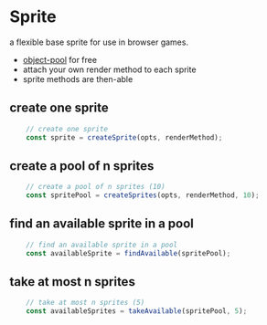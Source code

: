 # Sprite
a flexible base sprite for use in browser games.

- [object-pool](https://gameprogrammingpatterns.com/object-pool.html) for free
- attach your own render method to each sprite
- sprite methods are then-able


## create one sprite
```js
    // create one sprite
    const sprite = createSprite(opts, renderMethod);
```

## create a pool of n sprites
```js
    // create a pool of n sprites (10)
    const spritePool = createSprites(opts, renderMethod, 10);
```

## find an available sprite in a pool
```js
    // find an available sprite in a pool
    const availableSprite = findAvailable(spritePool);
```

## take at most n sprites
```js
    // take at most n sprites (5)
    const availableSprites = takeAvailable(spritePool, 5);
```